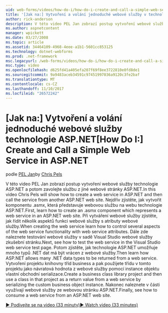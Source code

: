 ```yaml
---
uid: web-forms/videos/how-do-i/how-do-i-create-and-call-a-simple-web-service-in-aspnet
title: '[Jak na:] Vytvoření a volání jednoduché webové služby v technologii ASP.NET | Microsoft Docs'
author: rick-anderson
description: V této video PEL Jan zobrazí postup vytvoření webové služby technologie ASP.NET a potom zavolejte službu z jiné webové stránky ASP.NET. Nejdřív zjistěte, jak vytvořit...
ms.author: aspnetcontent
manager: wpickett
ms.date: 03/27/2008
ms.topic: article
ms.assetid: 34464109-4968-4eee-a1b1-5601cc853125
ms.technology: dotnet-webforms
ms.prod: .net-framework
msc.legacyurl: /web-forms/videos/how-do-i/how-do-i-create-and-call-a-simple-web-service-in-aspnet
msc.type: video
ms.openlocfilehash: d625fd41a405efa207f69f8ee3722810e0fd8de1
ms.sourcegitcommit: 9a9483aceb34591c97451997036a9120c3fe2baf
ms.translationtype: MT
ms.contentlocale: cs-CZ
ms.lasthandoff: 11/10/2017
ms.locfileid: "26572242"
---
```

<a name="how-do-i-create-and-call-a-simple-web-service-in-aspnet"></a><span data-ttu-id="c65c5-104">[Jak na:] Vytvoření a volání jednoduché webové služby technologie ASP.NET</span><span class="sxs-lookup"><span data-stu-id="c65c5-104">[How Do I:] Create and Call a Simple Web Service in ASP.NET</span></span>
====================
<span data-ttu-id="c65c5-105">podle [PEL Jan](https://twitter.com/chrispels)</span><span class="sxs-lookup"><span data-stu-id="c65c5-105">by [Chris Pels](https://twitter.com/chrispels)</span></span>

<span data-ttu-id="c65c5-106">V této video PEL Jan zobrazí postup vytvoření webové služby technologie ASP.NET a potom zavolejte službu z jiné webové stránky ASP.NET.</span><span class="sxs-lookup"><span data-stu-id="c65c5-106">In this video Chris Pels will show how to create a web service in ASP.NET and then call the service from another ASP.NET web site.</span></span> <span data-ttu-id="c65c5-107">Nejdřív zjistěte, jak vytvořit komponentu .asmx, která představuje webovou službu na webu technologie ASP.NET.</span><span class="sxs-lookup"><span data-stu-id="c65c5-107">First, learn how to create an .asmx component which represents a web service in an ASP.NET web site.</span></span> <span data-ttu-id="c65c5-108">Při vytváření webové služby zjistěte, jak řídit několik aspektů funkci webové služby s atributy webové služby.</span><span class="sxs-lookup"><span data-stu-id="c65c5-108">When creating the web service learn how to control several aspects of the web service functionality with web service attributes.</span></span> <span data-ttu-id="c65c5-109">Dále zde naleznete testování webové služby v sadě Visual Studio webové služby zkušební stránku.</span><span class="sxs-lookup"><span data-stu-id="c65c5-109">Next, see how to test the web service in the Visual Studio web service test page.</span></span> <span data-ttu-id="c65c5-110">Potom zjistěte, jak technologie ASP.NET umožňuje mnoho typů .NET dat má být vrácen z webové služby.</span><span class="sxs-lookup"><span data-stu-id="c65c5-110">Then learn how ASP.NET allows many .NET data types to be returned from a web service.</span></span> <span data-ttu-id="c65c5-111">Vytvoření projektu knihovny tříd business a pak použijete třídu v tomto projektu jako návratová hodnota z webové služby pomocí instance objektu vlastní obchodní serializace.</span><span class="sxs-lookup"><span data-stu-id="c65c5-111">Create a business class library project and then use a class in that project as a return value from a web service by serializing the custom business object instance.</span></span> <span data-ttu-id="c65c5-112">Nakonec naleznete v části využívají webové služby ze webovou stránku ASP.NET.</span><span class="sxs-lookup"><span data-stu-id="c65c5-112">Finally, see how to consume a web service from an ASP.NET web site.</span></span>

[<span data-ttu-id="c65c5-113">&#9654; Podívejte se na video (33 minuty)</span><span class="sxs-lookup"><span data-stu-id="c65c5-113">&#9654; Watch video (33 minutes)</span></span>](https://channel9.msdn.com/Blogs/ASP-NET-Site-Videos/how-do-i-create-and-call-a-simple-web-service-in-aspnet)
